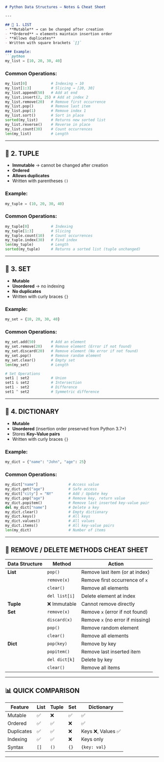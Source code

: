 ````markdown
# Python Data Structures – Notes & Cheat Sheet

---

## 📌 1. LIST
- **Mutable** → can be changed after creation
- **Ordered** → elements maintain insertion order
- **Allows duplicates**
- Written with square brackets `[]`

### Example:
```python
my_list = [10, 20, 30, 40]
````

### Common Operations:

```python
my_list[0]           # Indexing → 10
my_list[1:3]         # Slicing → [20, 30]
my_list.append(50)   # Add at end
my_list.insert(2, 25) # Add at index 2
my_list.remove(20)   # Remove first occurrence
my_list.pop()        # Remove last item
my_list.pop(1)       # Remove index 1
my_list.sort()       # Sort in place
sorted(my_list)      # Returns new sorted list
my_list.reverse()    # Reverse in place
my_list.count(30)    # Count occurrences
len(my_list)         # Length
```

---

## 📌 2. TUPLE

* **Immutable** → cannot be changed after creation
* **Ordered**
* **Allows duplicates**
* Written with parentheses `()`

### Example:

```python
my_tuple = (10, 20, 30, 40)
```

### Common Operations:

```python
my_tuple[0]          # Indexing
my_tuple[1:3]        # Slicing
my_tuple.count(10)   # Count occurrences
my_tuple.index(30)   # Find index
len(my_tuple)        # Length
sorted(my_tuple)     # Returns a sorted list (tuple unchanged)
```

---

## 📌 3. SET

* **Mutable**
* **Unordered** → no indexing
* **No duplicates**
* Written with curly braces `{}`

### Example:

```python
my_set = {10, 20, 30, 40}
```

### Common Operations:

```python
my_set.add(50)       # Add an element
my_set.remove(20)    # Remove element (Error if not found)
my_set.discard(20)   # Remove element (No error if not found)
my_set.pop()         # Remove random element
my_set.clear()       # Empty set
len(my_set)          # Length

# Set Operations
set1 | set2          # Union
set1 & set2          # Intersection
set1 - set2          # Difference
set1 ^ set2          # Symmetric difference
```

---

## 📌 4. DICTIONARY

* **Mutable**
* **Unordered** (insertion order preserved from Python 3.7+)
* Stores **Key–Value pairs**
* Written with curly braces `{}`

### Example:

```python
my_dict = {"name": "John", "age": 25}
```

### Common Operations:

```python
my_dict["name"]              # Access value
my_dict.get("age")           # Safe access
my_dict["city"] = "NY"       # Add / Update key
my_dict.pop("age")           # Remove key, return value
my_dict.popitem()            # Remove last inserted key-value pair
del my_dict["name"]          # Delete a key
my_dict.clear()              # Empty dictionary
my_dict.keys()               # All keys
my_dict.values()             # All values
my_dict.items()              # All key-value pairs
len(my_dict)                 # Number of items
```

---

## 🎯 REMOVE / DELETE METHODS CHEAT SHEET

| Data Structure | Method        | Action                           |
| -------------- | ------------- | -------------------------------- |
| **List**       | `pop()`       | Remove last item (or at index)   |
|                | `remove(x)`   | Remove first occurrence of `x`   |
|                | `clear()`     | Remove all elements              |
|                | `del list[i]` | Delete element at index          |
| **Tuple**      | ❌ Immutable   | Cannot remove directly           |
| **Set**        | `remove(x)`   | Remove `x` (error if not found)  |
|                | `discard(x)`  | Remove `x` (no error if missing) |
|                | `pop()`       | Remove random element            |
|                | `clear()`     | Remove all elements              |
| **Dict**       | `pop(key)`    | Remove by key                    |
|                | `popitem()`   | Remove last inserted item        |
|                | `del dict[k]` | Delete by key                    |
|                | `clear()`     | Remove all items                 |

---

## 📊 QUICK COMPARISON

| Feature    | List | Tuple | Set  | Dictionary       |
| ---------- | ---- | ----- | ---- | ---------------- |
| Mutable    | ✅    | ❌     | ✅    | ✅                |
| Ordered    | ✅    | ✅     | ❌    | ✅                |
| Duplicates | ✅    | ✅     | ❌    | Keys ❌, Values ✅ |
| Indexing   | ✅    | ✅     | ❌    | Keys only        |
| Syntax     | `[]` | `()`  | `{}` | `{key: val}`     |

---

